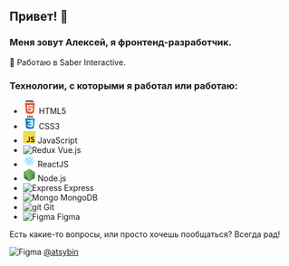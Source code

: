 ## Привет! 👋

### Меня зовут Алексей, я фронтенд-разработчик.

🌱 Работаю в Saber Interactive.

### Технологии, с которыми я работал или работаю:

* <img src="https://raw.githubusercontent.com/github/explore/80688e429a7d4ef2fca1e82350fe8e3517d3494d/topics/html/html.png" alt="HTML" height="24"> HTML5
* <img src="https://raw.githubusercontent.com/github/explore/80688e429a7d4ef2fca1e82350fe8e3517d3494d/topics/css/css.png" alt="CSS" height="24"> CSS3
* <img src="https://raw.githubusercontent.com/github/explore/80688e429a7d4ef2fca1e82350fe8e3517d3494d/topics/javascript/javascript.png" alt="Javascript" height="22"> JavaScript
* <img src="https://upload.wikimedia.org/wikipedia/commons/thumb/9/95/Vue.js_Logo_2.svg/1184px-Vue.js_Logo_2.svg.png" alt="Redux" height="22"> Vue.js
* <img src="https://raw.githubusercontent.com/github/explore/80688e429a7d4ef2fca1e82350fe8e3517d3494d/topics/react/react.png" alt="React" height="22"> ReactJS
* <img src="https://raw.githubusercontent.com/github/explore/80688e429a7d4ef2fca1e82350fe8e3517d3494d/topics/nodejs/nodejs.png" alt="NodeJS" height="22"> Node.js
* <img src="https://user-images.githubusercontent.com/63960240/128105695-eb46277e-1a12-425f-a1a3-4d736dbed2d1.png" alt="Express" height="22"> Express
* <img src="https://user-images.githubusercontent.com/63960240/128103916-76540f6d-53e0-41b8-bde2-6c54f7998520.png" alt="Mongo" height="22"> MongoDB
* <img src="https://user-images.githubusercontent.com/63960240/128104006-007c3d60-0a7c-4b9b-bcb2-5be25d571f0a.png" alt="git" height="22"> Git
* <img src="https://user-images.githubusercontent.com/63960240/128104994-e43b3ee3-8762-4bc8-9fc9-62c9f8990b25.png" alt="Figma" height="22"> Figma

Есть какие-то вопросы, или просто хочешь пообщаться? Всегда рад! </br>

<img src="https://user-images.githubusercontent.com/63960240/128106745-a0327d0d-30a8-440b-bb25-93cf6a3f87cc.png" alt="Figma" height="22"> [@atsybin](https://t.me/atsybin)
